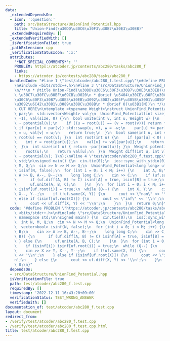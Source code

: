 ```yaml
---
data:
  _extendedDependsOn:
  - icon: ':question:'
    path: src/DataStructure/UnionFind_Potential.hpp
    title: "Union-Find(\u30DD\u30C6\u30F3\u30B7\u30E3\u30EB)"
  _extendedRequiredBy: []
  _extendedVerifiedWith: []
  _isVerificationFailed: true
  _pathExtension: cpp
  _verificationStatusIcon: ':x:'
  attributes:
    '*NOT_SPECIAL_COMMENTS*': ''
    PROBLEM: https://atcoder.jp/contests/abc280/tasks/abc280_f
    links:
    - https://atcoder.jp/contests/abc280/tasks/abc280_f
  bundledCode: "#line 1 \"test/atcoder/abc280_f.test.cpp\"\n#define PROBLEM \"https://atcoder.jp/contests/abc280/tasks/abc280_f\"\
    \n#include <bits/stdc++.h>\n#line 3 \"src/DataStructure/UnionFind_Potential.hpp\"\
    \n/**\n * @title Union-Find(\u30DD\u30C6\u30F3\u30B7\u30E3\u30EB)\n * @category\
    \ \u30C7\u30FC\u30BF\u69CB\u9020\n * @brief \u5404\u30CE\u30FC\u30C9\u306B\u30DD\
    \u30C6\u30F3\u30B7\u30E3\u30EB\u3092\u3082\u305F\u305B\u3001\u305D\u306E\u5DEE\
    \u3092\u6C42\u3081\u3089\u308C\u308B\n * @brief O(\u03B1(N))\n */\n\n// BEGIN\
    \ CUT HERE\n\ntemplate <typename Weight>\nstruct UnionFind_Potential {\n  std::vector<int>\
    \ par;\n  std::vector<Weight> val;\n  UnionFind_Potential(int size) : par(size,\
    \ -1), val(size, 0) {}\n  bool unite(int v, int u, Weight w) {\n    w += potential(u)\
    \ - potential(v);\n    if ((u = root(u)) == (v = root(v))) return false;\n   \
    \ if (par[u] > par[v]) std::swap(u, v), w = -w;\n    par[u] += par[v], par[v]\
    \ = u, val[v] = w;\n    return true;\n  }\n  bool same(int u, int v) { return\
    \ root(u) == root(v); }\n  int root(int u) {\n    if (par[u] < 0) return u;\n\
    \    int r = root(par[u]);\n    val[u] += val[par[u]];\n    return par[u] = r;\n\
    \  }\n  int size(int u) { return -par[root(u)]; }\n  Weight potential(int u) {\n\
    \    root(u);\n    return val[u];\n  }\n  Weight diff(int u, int v) { return potential(u)\
    \ - potential(v); }\n};\n#line 4 \"test/atcoder/abc280_f.test.cpp\"\nusing namespace\
    \ std;\n\nsigned main() {\n  cin.tie(0);\n  ios::sync_with_stdio(0);\n  int N,\
    \ M, Q;\n  cin >> N >> M >> Q;\n  UnionFind_Potential<long long> uf(N);\n  vector<bool>\
    \ isinf(N, false);\n  for (int i = 0; i < M; i++) {\n    int A, B;\n    cin >>\
    \ A >> B, A--, B--;\n    long long C;\n    cin >> C;\n    if (uf.same(A, B)) {\n\
    \      if (uf.diff(A, B) != C) isinf[A] = true, isinf[B] = true;\n    } else {\n\
    \      uf.unite(A, B, C);\n    }\n  }\n  for (int i = 0; i < N; i++)\n    if (isinf[i])\
    \ isinf[uf.root(i)] = true;\n  while (Q--) {\n    int X, Y;\n    cin >> X >> Y,\
    \ X--, Y--;\n    if (!uf.same(X, Y)) {\n      cout << \"nan\" << '\\n';\n    }\
    \ else if (isinf[uf.root(X)]) {\n      cout << \"inf\" << '\\n';\n    } else {\n\
    \      cout << uf.diff(X, Y) << '\\n';\n    }\n  }\n  return 0;\n}\n"
  code: "#define PROBLEM \"https://atcoder.jp/contests/abc280/tasks/abc280_f\"\n#include\
    \ <bits/stdc++.h>\n#include \"src/DataStructure/UnionFind_Potential.hpp\"\nusing\
    \ namespace std;\n\nsigned main() {\n  cin.tie(0);\n  ios::sync_with_stdio(0);\n\
    \  int N, M, Q;\n  cin >> N >> M >> Q;\n  UnionFind_Potential<long long> uf(N);\n\
    \  vector<bool> isinf(N, false);\n  for (int i = 0; i < M; i++) {\n    int A,\
    \ B;\n    cin >> A >> B, A--, B--;\n    long long C;\n    cin >> C;\n    if (uf.same(A,\
    \ B)) {\n      if (uf.diff(A, B) != C) isinf[A] = true, isinf[B] = true;\n   \
    \ } else {\n      uf.unite(A, B, C);\n    }\n  }\n  for (int i = 0; i < N; i++)\n\
    \    if (isinf[i]) isinf[uf.root(i)] = true;\n  while (Q--) {\n    int X, Y;\n\
    \    cin >> X >> Y, X--, Y--;\n    if (!uf.same(X, Y)) {\n      cout << \"nan\"\
    \ << '\\n';\n    } else if (isinf[uf.root(X)]) {\n      cout << \"inf\" << '\\\
    n';\n    } else {\n      cout << uf.diff(X, Y) << '\\n';\n    }\n  }\n  return\
    \ 0;\n}"
  dependsOn:
  - src/DataStructure/UnionFind_Potential.hpp
  isVerificationFile: true
  path: test/atcoder/abc280_f.test.cpp
  requiredBy: []
  timestamp: '2022-12-11 16:43:20+09:00'
  verificationStatus: TEST_WRONG_ANSWER
  verifiedWith: []
documentation_of: test/atcoder/abc280_f.test.cpp
layout: document
redirect_from:
- /verify/test/atcoder/abc280_f.test.cpp
- /verify/test/atcoder/abc280_f.test.cpp.html
title: test/atcoder/abc280_f.test.cpp
---
```

